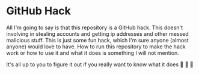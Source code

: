 # GitHub Hack

All I'm going to say is that this repository is a GitHub hack. This doesn't involving in stealing accounts and getting ip addresses and other messed malicious stuff. This is just some fun hack, which I'm sure anyone (almost anyone) would love to have. How to run this repository to make the hack work or how to use it and what it does is something I will not mention.

It's all up to you to figure it out if you really want to know what it does 👀 👀 👀